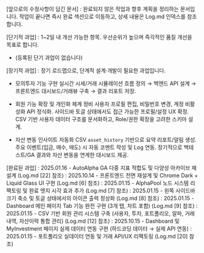 [앞으로의 수정사항이 담긴 문서]
: 완료되지 않은 작업과 향후 계획을 정리하는 문서입니다. 작업이 끝나면 즉시 완료 섹션으로 이동하고, 상세 내용은 Log.md 인덱스를 참조합니다.



[단기적 과업]
: 1~2일 내 개선 가능한 항목. 우선순위가 높으며 즉각적인 품질 개선을 목표로 합니다.

- (등록된 단기 과업이 없습니다)


[장기적 과업]
: 장기 로드맵으로, 단계적 설계·개발이 필요한 과업입니다.

- 모의투자 기능 구현
  실시간 시세/거래 시뮬레이션 흐름 정의 → 백엔드 API 설계 → 프론트엔드 대시보드/거래뷰 구축 → 결과 리포트 저장.

- 회원 기능 확장 및 개인화 체계 정비
  사용자 프로필 편집, 비밀번호 변경, 계정 비활성화 API 정식화.
  사이드바 토글 상태에서도 접근 가능한 프로필/설정 UX 확정.
  CSV 기반 사용자 데이터 구조를 문서화하고, Role/권한 확장을 고려한 스키마 설계.

- 자산 변동 인사이트 자동화
  CSV `asset_history` 기반으로 요약 리포트/알림 생성.
  주요 이벤트(입금, 매수, 매도) 시 자동 코멘트 작성 및 Log 연동.
  장기적으로 백테스트/GA 결과와 자산 변동을 연계한 대시보드 제공.


[완료된 과업]
: 2025.01.16 - AutoAlpha GA 다중 지표 적합도 및 다양성 아카이브 재설계 (Log.md [22] 참조)
: 2025.10.14 - 프론트엔드 전면 재설계 및 Chrome Dark + Liquid Glass UI 구현 (Log.md [6] 참조)
: 2025.01.15 - AlphaPool 노드 시스템 리팩토링 및 완료 엣지 시각 효과 추가 (Log.md [7] 참조)
: 2025.01.15 - 왼쪽 사이드바 크기 축소 및 토글 상태에서의 아이콘 출력 정상화 (Log.md [8] 참조)
: 2025.01.15 - Dashboard 메인 페이지 Tab 기능 완전 구현 (3개 탭, 차트 포함) (Log.md [9] 참조)
: 2025.01.15 - CSV 기반 회원 관리 시스템 구축 (사용자, 투자, 포트폴리오, 알파, 거래내역, 자산이력 통합 관리) (Log.md [12] 참조)
: 2025.10.15 - Dashboard 및 MyInvestment 페이지 실제 데이터 연동 구현 (하드코딩 데이터 → 실제 API 연동)
: 2025.01.15 - 포트폴리오 실데이터 연동 및 거래 API/UX 리팩토링 (Log.md [20] 참조)
